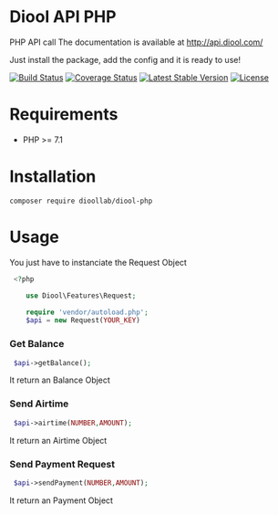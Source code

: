 Diool API PHP
=============

PHP API call
The documentation is available at http://api.diool.com/

Just install the package, add the config and it is ready to use!

[![Build Status](https://travis-ci.org/fabricelepro/diool-php.svg?branch=master)](https://travis-ci.org/fabricelepro/diool-php)
[![Coverage Status](https://coveralls.io/repos/github/fabricelepro/diool-php/badge.svg?branch=master)](https://coveralls.io/github/fabricelepro/diool-php?branch=master)
[![Latest Stable Version](https://poser.pugx.org/fabricelepro/diool-php/v/stable)](https://packagist.org/packages/fabricelepro/diool-php)
[![License](https://img.shields.io/badge/license-MIT-blue.svg)](http://opensource.org/licenses/MIT)

Requirements
============

* PHP >= 7.1

Installation
============

    composer require dioollab/diool-php

Usage
=====

You just have to instanciate the Request Object
```php
 <?php

    use Diool\Features\Request;

    require 'vendor/autoload.php';
    $api = new Request(YOUR_KEY)
```

### Get Balance
```php
 $api->getBalance();
```

It return an Balance Object

### Send Airtime
```php
 $api->airtime(NUMBER,AMOUNT);
```

It return an Airtime Object

### Send Payment Request

```php
 $api->sendPayment(NUMBER,AMOUNT);
```

It return an Payment Object
